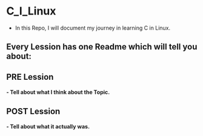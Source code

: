 # C_I_Linux
* In this Repo, I will document my journey in learning C in Linux. 

## Every Lession has one Readme which will tell you about:
## PRE Lession
#### - Tell about what I think about the Topic.
## POST Lession
#### - Tell about what it actually was.
